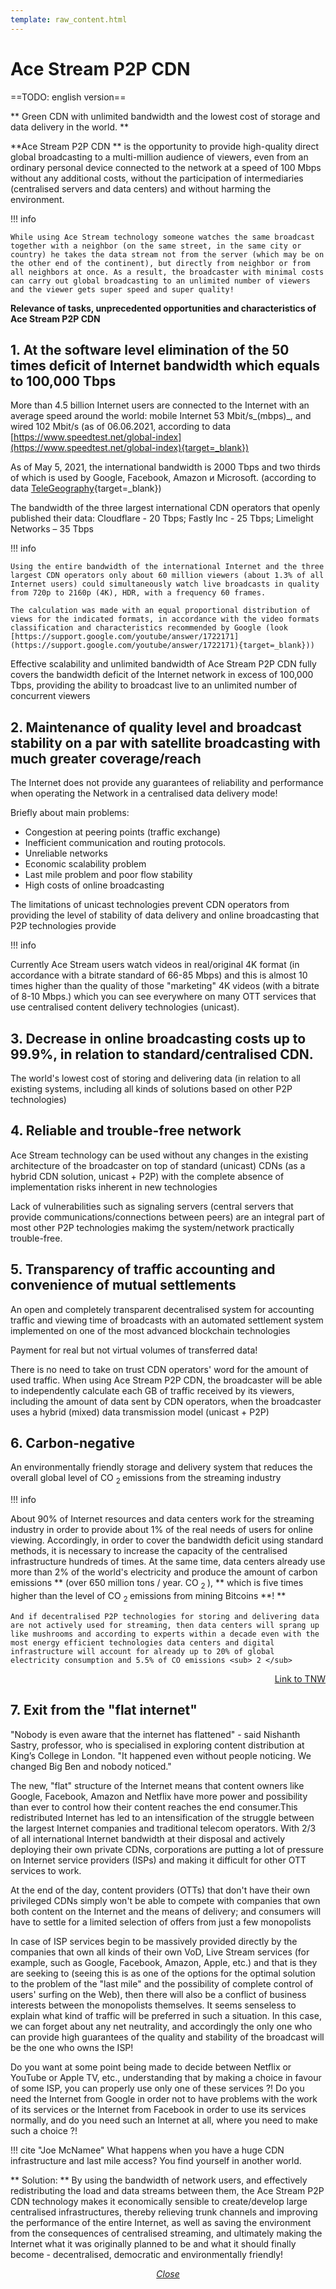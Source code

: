 ```yaml
---
template: raw_content.html
---
```


# Ace Stream P2P CDN

==TODO: english version==

**
Green CDN with unlimited bandwidth and the lowest cost of storage and data delivery in the world.
**

**Ace Stream P2P CDN ** is the opportunity to provide high-quality direct global broadcasting to a multi-million audience of viewers, even from an ordinary personal device connected to the network at a speed of 100 Mbps without any additional costs, without the participation of intermediaries (centralised servers and data centers) and without harming the environment.


!!! info

    While using Ace Stream technology someone watches the same broadcast together with a neighbor (on the same street, in the same city or country) he takes the data stream not from the server (which may be on the other end of the continent), but directly from neighbor or from all neighbors at once. As a result, the broadcaster with minimal costs can carry out global broadcasting to an unlimited number of viewers and the viewer gets super speed and super quality!


**Relevance of tasks, unprecedented opportunities and characteristics of Ace Stream P2P CDN**

## 1. At the software level elimination of the 50 times deficit of Internet bandwidth which equals to 100,000 Tbps

More than 4.5 billion Internet users are connected to the Internet with an average speed around the world: mobile Internet 53 Mbit/s_(mbps)_, and wired 102 Mbit/s (as of 06.06.2021, according to data [https://www.speedtest.net/global-index](https://www.speedtest.net/global-index){target=_blank})

As of May 5, 2021, the international bandwidth is 2000 Tbps and two thirds of which is used by Google, Facebook, Amazon и Microsoft. (according to data [TeleGeography](https://blog.telegeography.com/2021-international-bandwidth-trends-demand-global-networks){target=_blank})

The bandwidth of the three largest international CDN operators that openly published their data: Cloudflare  - 20 Tbps; Fastly Inc - 25 Tbps; Limelight Networks – 35 Tbps


!!! info

    Using the entire bandwidth of the international Internet and the three largest CDN operators only about 60 million viewers (about 1.3% of all Internet users) could simultaneously watch live broadcasts in quality from 720p to 2160p (4K), HDR, with a frequency 60 frames.

    The calculation was made with an equal proportional distribution of views for the indicated formats, in accordance with the video formats classification and characteristics recommended by Google (look [https://support.google.com/youtube/answer/1722171](https://support.google.com/youtube/answer/1722171){target=_blank}))

Effective scalability and unlimited bandwidth of Ace Stream P2P CDN fully covers the bandwidth deficit of the Internet network in excess of 100,000 Tbps, providing the ability to broadcast live to an unlimited number of concurrent viewers



## 2. Maintenance of quality level and broadcast stability on a par with satellite broadcasting with much greater coverage/reach 

The Internet does not provide any guarantees of reliability and performance when operating the Network in a centralised data delivery mode!

Briefly about main problems:

- Congestion at peering points (traffic exchange)
- Inefficient communication and routing protocols.
- Unreliable networks
- Economic scalability problem
- Last mile problem and poor flow stability
- High costs of online broadcasting

The limitations of unicast technologies prevent CDN operators from providing the level of stability of data delivery and online broadcasting that P2P technologies provide

!!! info

   Currently Ace Stream users watch videos in real/original 4K format (in accordance with a bitrate standard of 66-85 Mbps) and this is almost 10 times higher than the quality of those "marketing" 4K videos (with a bitrate of 8-10 Mbps.) which you can see everywhere on many OTT services that use centralised content delivery technologies (unicast).


## 3. Decrease in online broadcasting costs up to 99.9%, in relation to standard/centralised CDN.

The world's lowest cost of storing and delivering data (in relation to all existing systems, including all kinds of solutions based on other P2P technologies)


## 4. Reliable and trouble-free network

Ace Stream technology can be used without any changes in the existing architecture of the broadcaster on top of standard (unicast) CDNs (as a hybrid CDN solution, unicast + P2P) with the complete absence of implementation risks inherent in new technologies

Lack of vulnerabilities such as signaling servers (central servers that provide communications/connections between peers) are an integral part of most other P2P technologies makimg the system/network practically trouble-free.


## 5. Transparency of traffic accounting and convenience of mutual settlements

An open and completely transparent decentralised system for accounting traffic and viewing time of broadcasts with an automated settlement system implemented on one of the most advanced blockchain technologies

Payment for real but not virtual volumes of transferred data!

There is no need to take on trust CDN operators' word for the amount of used traffic. When using Ace Stream P2P CDN, the broadcaster will be able to independently calculate each GB of traffic received by its viewers, including the amount of data sent by CDN operators, when the broadcaster uses a hybrid (mixed) data transmission model (unicast + P2P)


## 6. Carbon-negative

An environmentally friendly storage and delivery system that reduces the overall global level of CO <sub> 2 </sub> emissions from the streaming industry


!!! info

   About 90% of Internet resources and data centers work for the streaming industry in order to provide about 1% of the real needs of users for online viewing. Accordingly, in order to cover the bandwidth deficit using standard methods, it is necessary to increase the capacity of the centralised infrastructure hundreds of times. At the same time, data centers already use more than 2% of the world's electricity and produce the amount of carbon emissions ** (over 650 million tons / year. CO <sub> 2 </sub>), ** which is five times higher than the level of CO <sub> 2 </sub> emissions from mining Bitcoins **! **


    And if decentralised P2P technologies for storing and delivering data are not actively used for streaming, then data centers will sprang up like mushrooms and according to experts within a decade even with the most energy efficient technologies data centers and digital infrastructure will account for already up to 20% of global electricity consumption and 5.5% of CO emissions <sub> 2 </sub>


<p style="text-align: right">
        <a href="https://thenextweb.com/news/data-centers-generate-the-same-amount-of-carbon-emissions-as-global-airlines" target="_blank">Link to TNW
    </a>
</p>

## 7. Exit from the "flat internet"

"Nobody is even aware that the internet has flattened" - said Nishanth Sastry, professor, who is specialised in exploring content distribution at King’s College in London. "It happened even without people noticing. We changed Big Ben and nobody noticed."

The new, "flat" structure of the Internet means that content owners like Google, Facebook, Amazon and Netflix have more power and possibility than ever to control how their content reaches the end consumer.This redistributed Internet has led to an intensification of the struggle between the largest Internet companies and traditional telecom operators. With 2/3 of all international Internet bandwidth at their disposal and actively deploying their own private CDNs, corporations are putting a lot of pressure on Internet service providers (ISPs) and making it difficult for other OTT services to work.

At the end of the day, content providers (OTTs) that don't have their own privileged CDNs simply won't be able to compete with companies that own both content on the Internet and the means of delivery; and consumers will have to settle for a limited selection of offers from just a few monopolists

In case of ISP services begin to be massively provided directly by the companies that own all kinds of their own VoD, Live Stream services (for example, such as Google, Facebook, Amazon, Apple, etc.) and that is they are seeking to (seeing this is as one of the options for the optimal solution to the problem of the "last mile" and the possibility of complete control of users' surfing on the Web), then there will also be a conflict of business interests between the monopolists themselves. It seems senseless to explain what kind of traffic will be preferred in such a situation. In this case, we can forget about any net neutrality, and accordingly the only one who can provide high guarantees of the quality and stability of the broadcast will be the one who owns the ISP!

Do you want at some point being made to decide between Netflix or YouTube or Apple TV, etc., understanding that by making a choice in favour of some ISP, you can properly use only one of these services ?!  Do you need the Internet from Google in order not to have problems with the work of its services or the Internet from Facebook in order to use its services normally, and do you need such an Internet at all, where you need to make such a choice ?!

!!! cite "Joe McNamee"
    What happens when you have a huge CDN infrastructure and last mile access? You find yourself in another world.

** Solution: ** By using the bandwidth of network users, and effectively redistributing the load and data streams between them, the Ace Stream P2P CDN technology makes it economically sensible to create/develop large centralised infrastructures, thereby relieving trunk channels and improving the performance of the entire Internet, as well as saving the environment from the consequences of centralised streaming, and ultimately making the Internet what it was originally planned to be and what it should finally become - decentralised, democratic and environmentally friendly!

<p style="text-align: center">
    <em>
        <a class="md-button mdx-button--transparent-light close-popup-inner" href="#">
            Close
        </a>
    </em>
</p>
